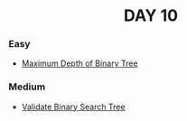 <h1 align="center"> 
DAY 10
</h1>

### Easy

- [Maximum Depth of Binary Tree](https://github.com/asthakri50/100_DAYS_OF_CODE/blob/main/Day10/1.java)

### Medium

- [Validate Binary Search Tree](https://github.com/asthakri50/100_DAYS_OF_CODE/blob/main/Day10/2.java)
